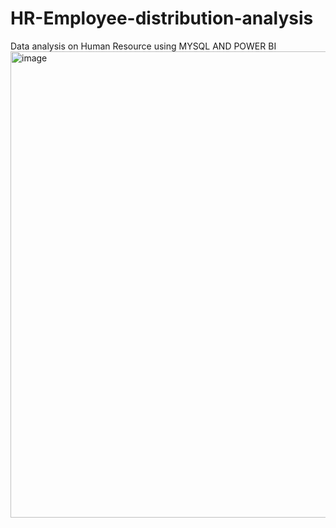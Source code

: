 # HR-Employee-distribution-analysis
Data analysis on Human Resource using MYSQL AND POWER BI
<img width="746" alt="image" src="https://github.com/TenzDelek/HR-Employee-distribution-analysis/assets/122612557/d0ece790-ffb9-46ae-ba45-1746a4f1e9e8">
